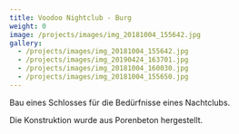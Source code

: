 ```yaml
---
title: Voodoo Νightclub - Burg
weight: 0
image: /projects/images/img_20181004_155642.jpg
gallery:
  - /projects/images/img_20181004_155642.jpg
  - /projects/images/img_20190424_163701.jpg
  - /projects/images/img_20181004_160030.jpg
  - /projects/images/img_20181004_155650.jpg
---
```

Bau eines Schlosses für die Bedürfnisse eines Nachtclubs.

Die Konstruktion wurde aus Porenbeton hergestellt.
